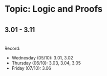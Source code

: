 # Topic:  Logic and Proofs
#
## 3.01 - 3.11
#
Record:
- Wednesday (05/10): 3.01, 3.02
- Thursday (06/10): 3.03, 3.04, 3.05
- Friday (07/10): 3.06